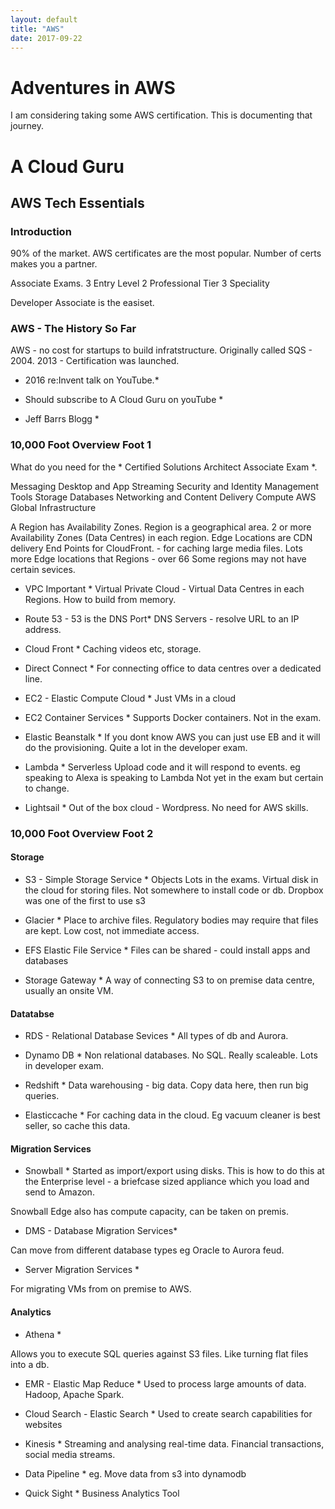 ```yaml
---
layout: default
title: "AWS"
date: 2017-09-22
---
```


# Adventures in AWS

I am considering taking some AWS certification. This is documenting that journey.

# A Cloud Guru

## AWS Tech Essentials

### Introduction ###

90% of the market.
AWS certificates are the most popular.
Number of certs makes you a partner.

Associate Exams.
3 Entry Level
2 Professional Tier
3 Speciality

Developer Associate is the easiset. 

### AWS - The History So Far ###

AWS - no cost for startups to build infratstructure.
Originally called SQS - 2004.
2013 - Certification was launched.

* 2016 re:Invent talk on YouTube.*

* Should subscribe to A Cloud Guru on youTube *
* Jeff Barrs Blogg *

###  10,000 Foot Overview Foot 1 ###

What do you need for the * Certified Solutions Architect Associate Exam *.

Messaging
Desktop and App Streaming
Security and Identity
Management Tools
Storage
Databases
Networking and Content Delivery
Compute
AWS Global Infrastructure

A Region has Availability Zones. 
Region is a geographical area.
2 or more Availability Zones (Data Centres) in each region.
Edge Locations are CDN delivery End Points for CloudFront. - for caching large media files.
Lots more Edge locations that Regions - over 66
Some regions may not have certain sevices.

* VPC  Important *
Virtual Private Cloud - Virtual Data Centres in each Regions.
How to build from memory.

* Route 53 - 53 is the DNS Port*
DNS Servers - resolve URL to an IP address.

* Cloud Front *
Caching videos etc, storage.

* Direct Connect *
For connecting office to data centres over a dedicated line.

* EC2 - Elastic Compute Cloud *
Just VMs in a cloud

* EC2 Container Services  *
Supports Docker containers.
Not in the exam.

* Elastic Beanstalk *
If you dont know AWS you can just use EB and it will do the provisioning.
Quite a lot in the developer exam.

* Lambda *
Serverless 
Upload code and it will respond to events.
eg speaking to Alexa is speaking to Lambda
Not yet in the exam but certain to change.

* Lightsail *
Out of the box cloud - Wordpress.
No need for AWS skills.


###  10,000 Foot Overview Foot 2 ###

#### Storage 

* S3 - Simple Storage Service *
Objects
Lots in the exams.
Virtual disk in the cloud for storing files.
Not somewhere to install code or db.
Dropbox was one of the first to use s3

* Glacier *
Place to archive files.
Regulatory bodies may require that files are kept. Low cost, not immediate access.

* EFS Elastic File Service *
Files can be shared - could install apps and databases

* Storage Gateway * 
A way of connecting S3 to on premise data centre, usually an onsite VM.

#### Datatabse

* RDS - Relational Database Sevices *
All types of db and Aurora.

* Dynamo DB *
Non relational databases. No SQL. Really scaleable.
Lots in developer exam.

* Redshift *
Data warehousing - big data.
Copy data here, then run big queries.

* Elasticcache *
For caching data in the cloud.
Eg vacuum cleaner is best seller, so cache this data.

#### Migration Services

* Snowball *
Started as import/export using disks. 
This is how to do this at the Enterprise level - a briefcase sized appliance which you load and send to Amazon.

Snowball Edge also has compute capacity, can be taken on premis.

* DMS - Database Migration Services*

Can move from different database types eg Oracle to Aurora feud.

* Server Migration Services *

For migrating VMs from on premise to AWS.

#### Analytics 

* Athena *

Allows you to execute SQL queries against S3 files. Like turning flat files into a db.

* EMR - Elastic Map Reduce *
Used to process large amounts of data. Hadoop, Apache Spark. 

* Cloud Search - Elastic Search *
Used to create search capabilities for websites

* Kinesis *
Streaming and analysing real-time data.
Financial transactions, social media streams. 

* Data Pipeline *
eg. Move data from s3 into dynamodb 

* Quick Sight *
Business Analytics Tool




































